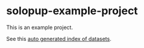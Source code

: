 # solopup-example-project

This is an example project.

See this [auto generated index of datasets](./index.md).
